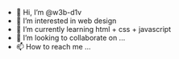 - 👋 Hi, I’m @w3b-d1v
- 👀 I’m interested in web design
- 🌱 I’m currently learning html + css + javascript
- 💞️ I’m looking to collaborate on ...
- 📫 How to reach me ...

<!---
w3b-d1v/w3b-d1v is a ✨ special ✨ repository because its `README.md` (this file) appears on your GitHub profile.
You can click the Preview link to take a look at your changes.
--->
